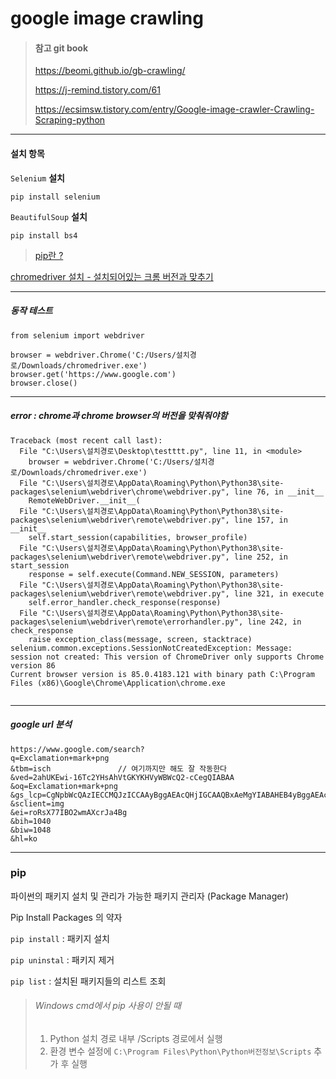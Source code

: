 # google image crawling





> #### 참고 git book
>
> https://beomi.github.io/gb-crawling/
>
> https://j-remind.tistory.com/61
>
> https://ecsimsw.tistory.com/entry/Google-image-crawler-Crawling-Scraping-python



---

#### 설치 항목 



`Selenium` **설치**

```
pip install selenium
```

`BeautifulSoup` **설치**

```
pip install bs4
```

> [ pip란 ?](#pip)

[chromedriver 설치 - 설치되어있는 크롬 버전과 맞추기](https://sites.google.com/a/chromium.org/chromedriver/downloads)



---



##### 동작 테스트

```
from selenium import webdriver

browser = webdriver.Chrome('C:/Users/설치경로/Downloads/chromedriver.exe')
browser.get('https://www.google.com')
browser.close()
```

---

##### error : chrome과 chrome browser의 버전을 맞춰줘야함

```
Traceback (most recent call last):
  File "C:\Users\설치경로\Desktop\testttt.py", line 11, in <module>
    browser = webdriver.Chrome('C:/Users/설치경로/Downloads/chromedriver.exe')
  File "C:\Users\설치경로\AppData\Roaming\Python\Python38\site-packages\selenium\webdriver\chrome\webdriver.py", line 76, in __init__
    RemoteWebDriver.__init__(
  File "C:\Users\설치경로\AppData\Roaming\Python\Python38\site-packages\selenium\webdriver\remote\webdriver.py", line 157, in __init__
    self.start_session(capabilities, browser_profile)
  File "C:\Users\설치경로\AppData\Roaming\Python\Python38\site-packages\selenium\webdriver\remote\webdriver.py", line 252, in start_session
    response = self.execute(Command.NEW_SESSION, parameters)
  File "C:\Users\설치경로\AppData\Roaming\Python\Python38\site-packages\selenium\webdriver\remote\webdriver.py", line 321, in execute
    self.error_handler.check_response(response)
  File "C:\Users\설치경로\AppData\Roaming\Python\Python38\site-packages\selenium\webdriver\remote\errorhandler.py", line 242, in check_response
    raise exception_class(message, screen, stacktrace)
selenium.common.exceptions.SessionNotCreatedException: Message: session not created: This version of ChromeDriver only supports Chrome version 86
Current browser version is 85.0.4183.121 with binary path C:\Program Files (x86)\Google\Chrome\Application\chrome.exe


```


---
##### google url 분석

```
https://www.google.com/search?
q=Exclamation+mark+png
&tbm=isch				// 여기까지만 해도 잘 작동한다
&ved=2ahUKEwi-16Tc2YHsAhVtGKYKHVyWBWcQ2-cCegQIABAA
&oq=Exclamation+mark+png
&gs_lcp=CgNpbWcQAzIECCMQJzICCAAyBggAEAcQHjIGCAAQBxAeMgYIABAHEB4yBggAEAcQHjIGCAAQBxAeMgYIABAHEB4yBggAEAcQHjIGCAAQBxAeUK8LWK8LYLkNaABwAHgAgAF1iAF1kgEDMC4xmAEAoAEBqgELZ3dzLXdpei1pbWfAAQE
&sclient=img
&ei=roRsX77IBO2wmAXcrJa4Bg
&bih=1040
&biw=1048
&hl=ko
```



---

### pip

파이썬의 패키지 설치 및 관리가 가능한 패키지 관리자 (Package Manager)

Pip Install Packages 의 약자

`pip install` : 패키지 설치

`pip uninstal` :   패키지 제거

`pip list` : 설치된 패키지들의 리스트 조회



> ###### Windows cmd에서 pip 사용이 안될 때
>
> 1.  Python 설치 경로 내부 /Scripts 경로에서 실행
> 2. 환경 변수 설정에 `C:\Program Files\Python\Python버전정보\Scripts` 추가 후 실행
